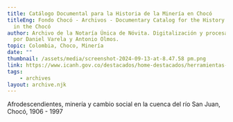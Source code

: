 ```yaml
---
title: Catálogo Documental para la Historia de la Minería en Chocó
titleEng: Fondo Chocó - Archivos - Documentary Catalog for the History of Mining
  in the Chocó
author: Archivo de la Notaría Única de Nóvita. Digitalización y procesamiento
  por Daniel Varela y Antonio Olmos.
topic: Colombia, Choco, Minería
date: ""
thumbnail: /assets/media/screenshot-2024-09-13-at-8.47.58 pm.png
link: https://www.icanh.gov.co/destacados/home-destacados/herramientas-para-investigadores/catalogo-documental-para-historia-mineria-choco
tags:
    - archives
layout: archive.njk
---
```

Afrodescendientes, minería y cambio social en la cuenca del río San Juan, Chocó, 1906 - 1997
